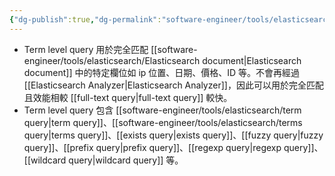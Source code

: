 ```yaml
---
{"dg-publish":true,"dg-permalink":"software-engineer/tools/elasticsearch/term level query","permalink":"/software-engineer/tools/elasticsearch/term level query/","title":"term level query"}
---
```


- Term level query 用於完全匹配 [[software-engineer/tools/elasticsearch/Elasticsearch document\|Elasticsearch document]] 中的特定欄位如 ip 位置、日期、價格、ID 等。不會再經過 [[Elasticsearch Analyzer\|Elasticsearch Analyzer]]，因此可以用於完全匹配且效能相較 [[full-text query\|full-text query]] 較快。
- Term level query 包含 [[software-engineer/tools/elasticsearch/term query\|term query]]、[[software-engineer/tools/elasticsearch/terms query\|terms query]]、[[exists query\|exists query]]、[[fuzzy query\|fuzzy query]]、[[prefix query\|prefix query]]、[[regexp query\|regexp query]]、[[wildcard query\|wildcard query]] 等。
